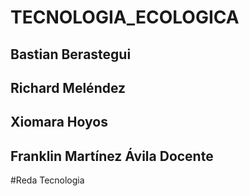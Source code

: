 # TECNOLOGIA_ECOLOGICA
## Bastian Berastegui
## Richard Meléndez 
## Xiomara Hoyos
## Franklin Martínez Ávila Docente
#Reda Tecnologia
